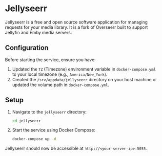 # Jellyseerr

Jellyseerr is a free and open source software application for managing requests for your media library. It is a fork of Overseerr built to support Jellyfin and Emby media servers.

## Configuration

Before starting the service, ensure you have:
1.  Updated the `TZ` (Timezone) environment variable in `docker-compose.yml` to your local timezone (e.g., `America/New_York`).
2.  Created the `/srv/appdata/jellyseerr` directory on your host machine or updated the volume path in `docker-compose.yml`.

## Setup

1.  Navigate to the `jellyseerr` directory:
    ```bash
    cd jellyseerr
    ```
2.  Start the service using Docker Compose:
    ```bash
    docker-compose up -d
    ```

Jellyseerr should now be accessible at `http://<your-server-ip>:5055`. 
